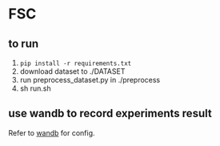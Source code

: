 # FSC


## to run
1. `pip install -r requirements.txt`
2. download dataset to ./DATASET
3. run preprocess_dataset.py in ./preprocess
4. sh run.sh

## use wandb to record experiments result
Refer to [wandb](https://docs.wandb.ai/quickstart) for config.
